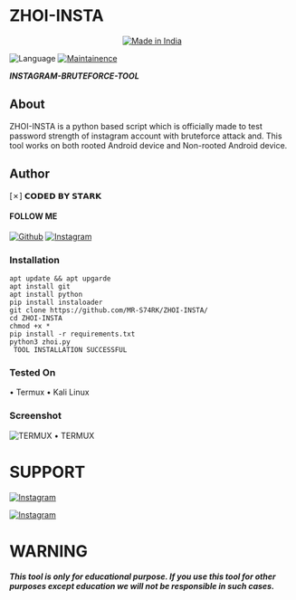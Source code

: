 # ZHOI-INSTA

<p align="center">
<a href="https://instagram.com/mr_lalu_1232"><img title="Made in India" src="https://img.shields.io/badge/MADE%20IN-INDIA-SCRIPT?colorA=%23ff8100&colorB=%23017e40&colorC=%23ff0000&style=for-the-badge"></a>

<img title="Language" src="https://camo.githubusercontent.com/bf766815a71f3dbdfec2787070551ac06472caebdd9537540b10ce13d1d26ae2/68747470733a2f2f696d672e736869656c64732e696f2f62616467652f4d616465253230776974682d426173682d3166343235662e7376673f763d313033"></a>
<a href="https://github.com/evildevill"><img title="Maintainence" src="https://img.shields.io/badge/Maintained%3F-yes-green.svg"></a>
</p>

***INSTAGRAM-BRUTEFORCE-TOOL***

## About

ZHOI-INSTA is a python based script which is officially made to test password strength of instagram account with bruteforce attack and. This tool works on both rooted Android device and Non-rooted Android device.


## Author
[✗]    𝗖𝗢𝗗𝗘𝗗 𝗕𝗬 𝗦𝗧𝗔𝗥𝗞
####    FOLLOW ME 

<a href="https://github.com/MR-S74RK/"><img title="Github" src="https://img.shields.io/badge/MR-S74RK-brightgreen?style=for-the-badge&logo=github"></a>
[![Instagram](https://img.shields.io/badge/INSTAGRAM-FOLLOW-red?style=for-the-badge&logo=instagram)](https://instagram.com/mr_lalu_1232?igshid=YmMyMTA2M2Y=)


### Installation

``` 
apt update && apt upgarde
apt install git
apt install python
pip install instaloader
git clone https://github.com/MR-S74RK/ZHOI-INSTA/
cd ZHOI-INSTA
chmod +x *
pip install -r requirements.txt
python3 zhoi.py
 TOOL INSTALLATION SUCCESSFUL
````
### Tested On
• Termux
• Kali Linux

### Screenshot


![TERMUX](https://i.imgur.com/fG0ypx7.jpeg)
• TERMUX

# SUPPORT

[![Instagram](https://img.shields.io/badge/INSTAGRAM-FOLLOW-red?style=for-the-badge&logo=instagram)](https://instagram.com/mr_lalu_1232?igshid=YmMyMTA2M2Y=)

[![Instagram](https://img.shields.io/badge/WHATSAPP-MESSAGE-red?style=for-the-badge&logo=whatsapp)](https://wa.me/919072233245)

# WARNING

***This tool is only for educational purpose. If you use this tool for other purposes except education we will not be responsible in such cases.***
